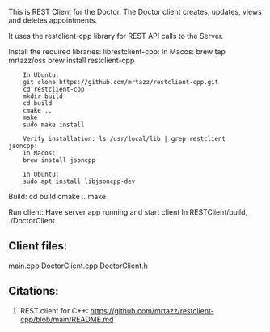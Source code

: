 This is REST Client for the Doctor. The Doctor client creates, updates, views and deletes appointments.

It uses the restclient-cpp library for REST API calls to the Server.

Install the required libraries:
    librestclient-cpp:
        In Macos:
        brew tap mrtazz/oss
        brew install restclient-cpp

        In Ubuntu:
        git clone https://github.com/mrtazz/restclient-cpp.git
        cd restclient-cpp
        mkdir build
        cd build
        cmake ..
        make
        sudo make install

        Verify installation: ls /usr/local/lib | grep restclient
    jsoncpp:
        In Macos:
        brew install jsoncpp

        In Ubuntu:
        sudo apt install libjsoncpp-dev

Build:
    cd build
    cmake ..
    make

Run client:
    Have server app running and start client 
    In RESTClient/build, ./DoctorClient
    

Client files:
-------------
main.cpp 
DoctorClient.cpp
DoctorClient.h

Citations:
----------
1. REST client for C++:
       https://github.com/mrtazz/restclient-cpp/blob/main/README.md
